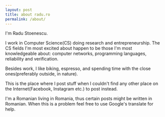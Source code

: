 ```yaml
---
layout: post
title: about radu.ro
permalink: /about/
---
```


I'm Radu Stoenescu.

I work in Computer Science(CS) doing research and entrepreneurship. The CS fields I'm most excited about happen to be those I'm most knowledgeable about: computer networks, programming languages, reliability and verification.

Besides work, I like biking, espresso, and spending time with the close ones(preferably outside, in nature).

This is the place where I post stuff when I couldn't find any other place on the Internet(Facebook, Instagram etc.) to post instead.

I'm a Romanian living in Romania, thus certain posts might be written in Romanian. When this is a problem feel free to use Google's translate for help.